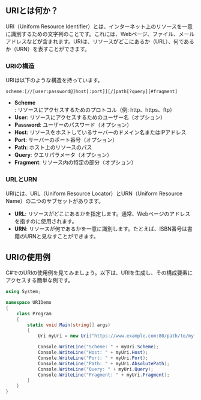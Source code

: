 ## URIとは何か？
URI（Uniform Resource Identifier）とは、インターネット上のリソースを一意に識別するための文字列のことです。これには、Webページ、ファイル、メールアドレスなどが含まれます。URIは、リソースがどこにあるか（URL）、何であるか（URN）を表すことができます。

### URIの構造
URIは以下のような構造を持っています。
```
scheme:[//[user:password@]host[:port]][/]path[?query][#fragment]
```
- **Scheme**: リソースにアクセスするためのプロトコル（例: http、https、ftp）
- **User**: リソースにアクセスするためのユーザー名（オプション）
- **Password**: ユーザーのパスワード（オプション）
- **Host**: リソースをホストしているサーバーのドメイン名またはIPアドレス
- **Port**: サーバーのポート番号（オプション）
- **Path**: ホスト上のリソースのパス
- **Query**: クエリパラメータ（オプション）
- **Fragment**: リソース内の特定の部分（オプション）

### URLとURN
URIには、URL（Uniform Resource Locator）とURN（Uniform Resource Name）の二つのサブセットがあります。
- **URL**: リソースがどこにあるかを指定します。通常、Webページのアドレスを指すのに使用されます。
- **URN**: リソースが何であるかを一意に識別します。たとえば、ISBN番号は書籍のURNと見なすことができます。

## URIの使用例
C#でのURIの使用例を見てみましょう。以下は、URIを生成し、その構成要素にアクセスする簡単な例です。

```csharp
using System;

namespace URIDemo
{
    class Program
    {
        static void Main(string[] args)
        {
            Uri myUri = new Uri("https://www.example.com:80/path/to/myfile.html?user=id&password=123#section2");

            Console.WriteLine("Scheme: " + myUri.Scheme);
            Console.WriteLine("Host: " + myUri.Host);
            Console.WriteLine("Port: " + myUri.Port);
            Console.WriteLine("Path: " + myUri.AbsolutePath);
            Console.WriteLine("Query: " + myUri.Query);
            Console.WriteLine("Fragment: " + myUri.Fragment);
        }
    }
}
```